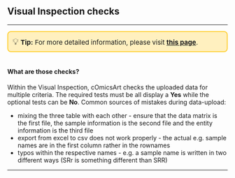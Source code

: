## Visual Inspection checks
***  
<div style="border: 2px solid #ffcf30; background-color: #fff0bf; padding: 10px; border-radius: 8px; font-size: 15px;">
<span style="font-size: 20px;">💡</span>  <strong>Tip:</strong> For more detailed information, please visit 
<a href="https://icb-dcm.github.io/cOmicsArt/interface-details/01-required-data-input.html" target="_blank" style="font-weight: bold;">this page</a>.
</div>
<br>

#### What are those checks?
Within the Visual Inspection, cOmicsArt checks the uploaded data for multiple criteria. The required tests must be all display a **Yes** while the optional tests can be **No**.
Common sources of mistakes during data-upload:
- mixing the three table with each other - ensure that the data matrix is the first file, the sample information is the second file and the entity information is the third file
- export from excel to csv does not work properly - the actual e.g. sample names are in the first column rather in the rownames 
- typos within the respective names - e.g. a sample name is written in two different ways (SRr is something different than SRR)


--- 